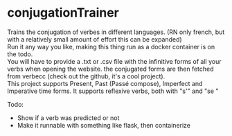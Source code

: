 # conjugationTrainer

<p>Trains the conjugation of verbes in different languages. (RN only french, but with a relatively small amount of effort this can be expanded)<br>
Run it any way you like, making this thing run as a docker container is on the todo.<br>
You will have to provide a .txt or .csv file with the infinitive forms of all your verbs when opening the website. the conjugated forms are then fetched from verbecc (check out the github, it's a cool project).<br>
This project supports Present, Past (Passé compose), Imperfect and Imperative time forms. It supports reflexive verbs, both with "s'" and "se "</p>
Todo:
<ul>
  <li>Show if a verb was predicted or not</li>
  <li>Make it runnable with something like flask, then containerize</li>
</ul>

